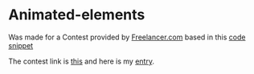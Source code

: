 # Animated-elements

Was made for a Contest provided by [Freelancer.com](https://www.freelancer.com/) based in this [code snippet](https://www.codehim.com/vanilla-javascript/javascript-particle-explosion-on-click/)

The contest link is [this](https://www.freelancer.com/contest/javascript-animated-elements-2164980) and here is my [entry](https://www.freelancer.com/contest/javascript-animated-elements-2164980-byentry-71464796).
